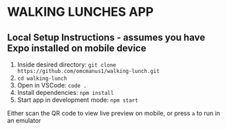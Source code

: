 # WALKING LUNCHES APP

## Local Setup Instructions - assumes you have Expo installed on mobile device

1. Inside desired directory: ```git clone https://github.com/omcmanus1/walking-lunch.git```
2. ```cd walking-lunch```
3. Open in VSCode: ```code .```
4. Install dependencies: ```npm install```
5. Start app in development mode: ```npm start```

Either scan the QR code to view live preview on mobile, or press `a` to run in an emulator
